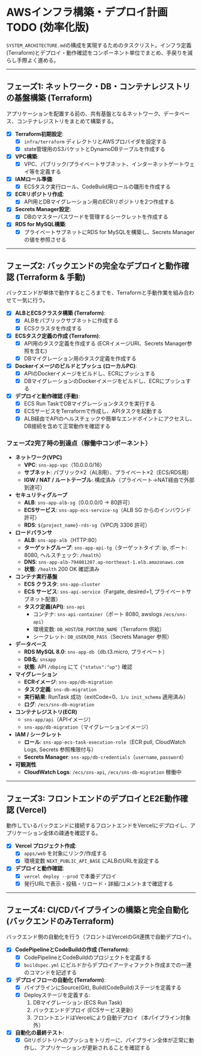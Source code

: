 # AWSインフラ構築・デプロイ計画 TODO (効率化版)

`SYSTEM_ARCHITECTURE.md`の構成を実現するためのタスクリスト。インフラ定義(Terraform)とデプロイ・動作確認をコンポーネント単位でまとめ、手戻りを減らし手際よく進める。

---

## フェーズ1: ネットワーク・DB・コンテナレジストリの基盤構築 (Terraform)

アプリケーションを配置する前の、共有基盤となるネットワーク、データベース、コンテナレジストリをまとめて構築する。

- [x] **Terraform初期設定**:
    - [x] `infra/terraform` ディレクトリとAWSプロバイダを設定する
    - [x] state管理用のS3バケットとDynamoDBテーブルを作成する
- [x] **VPC構築**:
    - [x] VPC、パブリック/プライベートサブネット、インターネットゲートウェイ等を定義する
- [x] **IAMロール準備**:
    - [x] ECSタスク実行ロール、CodeBuild用ロールの雛形を作成する
- [x] **ECRリポジトリ作成**:
    - [x] API用とDBマイグレーション用のECRリポジトリを2つ作成する
- [x] **Secrets Manager設定**:
    - [x] DBのマスターパスワードを管理するシークレットを作成する
- [x] **RDS for MySQL構築**:
    - [x] プライベートサブネットにRDS for MySQLを構築し、Secrets Managerの値を参照させる

---

## フェーズ2: バックエンドの完全なデプロイと動作確認 (Terraform & 手動)

バックエンドが単体で動作するところまでを、Terraformと手動作業を組み合わせて一気に行う。

- [x] **ALBとECSクラスタ構築 (Terraform)**:
    - [x] ALBをパブリックサブネットに作成する
    - [x] ECSクラスタを作成する
- [x] **ECSタスク定義の作成 (Terraform)**:
    - [x] API用のタスク定義を作成する (ECRイメージURI、Secrets Manager参照を含む)
    - [x] DBマイグレーション用のタスク定義を作成する
- [x] **Dockerイメージのビルドとプッシュ (ローカルPC)**:
    - [x] APIのDockerイメージをビルドし、ECRにプッシュする
    - [x] DBマイグレーションのDockerイメージをビルドし、ECRにプッシュする
- [x] **デプロイと動作確認 (手動)**:
    - [x] ECS Run TaskでDBマイグレーションタスクを実行する
    - [x] ECSサービスをTerraformで作成し、APIタスクを起動する
    - [x] ALB経由でAPIのヘルスチェックや簡単なエンドポイントにアクセスし、DB接続を含めて正常動作を確認する

### フェーズ2完了時の到達点（稼働中コンポーネント）

- **ネットワーク(VPC)**
    - **VPC**: `sns-app-vpc`（10.0.0.0/16）
    - **サブネット**: パブリック×2（ALB用）、プライベート×2（ECS/RDS用）
    - **IGW / NAT / ルートテーブル**: 構成済み（プライベート→NAT経由で外部到達可）
- **セキュリティグループ**
    - **ALB**: `sns-app-alb-sg`（0.0.0.0/0 → 80許可）
    - **ECSサービス**: `sns-app-ecs-service-sg`（ALB SG からのインバウンド許可）
    - **RDS**: `${project_name}-rds-sg`（VPC内 3306 許可）
- **ロードバランサ**
    - **ALB**: `sns-app-alb`（HTTP:80）
    - **ターゲットグループ**: `sns-app-api-tg`（ターゲットタイプ: ip, ポート: 8080, ヘルスチェック: `/health`）
    - **DNS**: `sns-app-alb-794081207.ap-northeast-1.elb.amazonaws.com`
    - **状態**: `/health` 200 OK 確認済み
- **コンテナ実行基盤**
    - **ECS クラスタ**: `sns-app-cluster`
    - **ECS サービス**: `sns-api-service`（Fargate, desired=1, プライベートサブネット配置）
    - **タスク定義(API)**: `sns-api`
        - コンテナ: `sns-api-container`（ポート 8080, awslogs `/ecs/sns-api`）
        - 環境変数: `DB_HOST`/`DB_PORT`/`DB_NAME`（Terraform 供給）
        - シークレット: `DB_USER`/`DB_PASS`（Secrets Manager 参照）
- **データベース**
    - **RDS MySQL 8.0**: `sns-app-db`（db.t3.micro, プライベート）
    - **DB名**: `snsapp`
    - **状態**: API `/dbping` にて `{"status":"up"}` 確認
- **マイグレーション**
    - **ECRイメージ**: `sns-app/db-migration`
    - **タスク定義**: `sns-db-migration`
    - **実行結果**: RunTask 成功（exitCode=0、`1/u init_schema` 適用済み）
    - **ログ**: `/ecs/sns-db-migration`
- **コンテナレジストリ(ECR)**
    - `sns-app/api`（APIイメージ）
    - `sns-app/db-migration`（マイグレーションイメージ）
- **IAM / シークレット**
    - **ロール**: `sns-app-ecs-task-execution-role`（ECR pull, CloudWatch Logs, Secrets 参照権限付与）
    - **Secrets Manager**: `sns-app/db-credentials`（`username`, `password`）
- **可観測性**
    - **CloudWatch Logs**: `/ecs/sns-api`, `/ecs/sns-db-migration` 稼働中

---

## フェーズ3: フロントエンドのデプロイとE2E動作確認 (Vercel)

動作しているバックエンドに接続するフロントエンドをVercelにデプロイし、アプリケーション全体の疎通を確認する。

- [x] **Vercel プロジェクト作成**:
    - [x] `apps/web` を対象にリンク/作成する
    - [x] 環境変数 `NEXT_PUBLIC_API_BASE` にALBのURLを設定する
- [x] **デプロイと動作確認**:
    - [x] `vercel deploy --prod` で本番デプロイ
    - [x] 発行URLで表示・投稿・リロード・詳細/コメントまで確認する

---

## フェーズ4: CI/CDパイプラインの構築と完全自動化 (バックエンドのみTerraform)

バックエンド側の自動化を行う（フロントはVercelのGit連携で自動デプロイ）。

- [x] **CodePipelineとCodeBuildの作成 (Terraform)**:
    - [x] CodePipelineとCodeBuildのプロジェクトを定義する
    - [x] `buildspec.yml` にビルドからデプロイアーティファクト作成までの一連のコマンドを記述する
- [x] **デプロイフローの自動化 (Terraform)**:
    - [x] パイプラインにSource(Git), Build(CodeBuild)ステージを定義する
    - [x] Deployステージを定義する:
        1.  DBマイグレーション (ECS Run Task)
        2.  バックエンドデプロイ (ECSサービス更新)
        3.  フロントエンドはVercelにより自動デプロイ（本パイプライン対象外）
- [x] **自動化の最終テスト**:
    - [x] Gitリポジトリへのプッシュをトリガーに、パイプライン全体が正常に動作し、アプリケーションが更新されることを確認する
